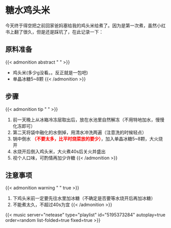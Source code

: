 # 糖水鸡头米


今天终于得空把之前回家爸妈塞给我的鸡头米给煮了。因为是第一次煮，虽然小红书上翻了很久，但是还是踩坑了，在此记录一下：

## 原料准备
{{< admonition abstract " " >}}
- 鸡头米(多少g没看。。反正就是一包吧)
- 单晶冰糖5~8颗
{{< /admonition >}}

## 步骤
{{< admonition tip " " >}}
1. 前一天晚上从冰箱冷冻层取出后，放在水池里自然解冻（不用特地加水，慢慢化冻即可）
2. 第二天将袋中融化的水倒掉，用清水冲洗两遍（注意洗的时候轻点）
3. 锅中倒水 **<font color=red>（不要太多，比平时烧菜放的要少）</font>**，加入单晶冰糖5~8颗，大火烧开
4. 水烧开后倒入鸡头米，大火煮40s后关火并盛出
5. 视个人口味，可酌情再加少许糖
{{< /admonition >}}

## 注意事项
{{< admonition warning " " true >}}
1. 下鸡头米前一定要先往水里加冰糖（不确定是否要等水烧开后再加冰糖）
2. 不能煮太久，不超过40s为宜
{{< /admonition >}}


{{< music server="netease" type="playlist" id="5195373284" autoplay=true order=random list-folded=true fixed=true >}}
